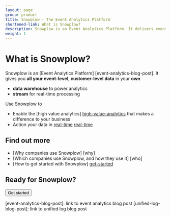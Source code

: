 ```yaml
---
layout: page
group: product
title: Snowplow - The Event Analytics Platform
shortened-link: What is Snowplow?
description: Snowplow is an Event Analytics Platform. It delivers event line of your own, customer-level, event-level data, from all your channels, platforms and services, into your own structured data warehouse and unified log
weight: 1
---
```




# What is Snowplow?

Snowplow is an [Event Analytics Platform] [event-analytics-blog-post]. It gives you **all your event-level, customer-level data** in your **own**

* **data warehouse** to power analytics
* **stream** for real-time processing

Use Snowplow to 

* Enable the [high value analytics] [high-value-analytics] that makes a difference to your business
* Action your data in [real-time] [real-time]

## Find out more

* [Why companies use Snowplow] [why]
* [Which companies use Snowplow, and how they use it] [who]
* [How to get started with Snowplow] [get-started]

## Ready for Snowplow?

<div class="html">
	<a href="get-started.html">
		<button class="btn btn-large btn-primary" type="button">Get started</button>
	</a>
</div>


[high-value-analytics]: /product/why-use-snowplow.html#answer-the-questions-that-matter-to-your-business
[real-time]: /product/why-use-snowplow.html#action-your-data-in-real-time

[do-more-with-your-data]: do-more-with-your-data.html
[get-started]: get-started.html
[amazon-logo]: /assets/img/APN_Standard_Technology_Partner.png 

[event-analytics-blog-post]: link to event analytics blog post
[unified-log-blog-post]: link to unified log blog post
